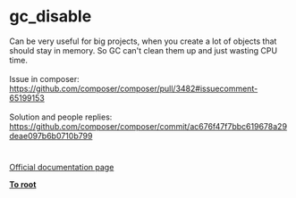 # gc_disable




<div class="phpcode"><span class="html">
Can be very useful for big projects, when you create a lot of objects that should stay in memory. So GC can&apos;t clean them up and just wasting CPU time.<br><br>Issue in composer: <br><a href="https://github.com/composer/composer/pull/3482#issuecomment-65199153" rel="nofollow" target="_blank">https://github.com/composer/composer/pull/3482#issuecomment-65199153</a><br><br>Solution and people replies:<br><a href="https://github.com/composer/composer/commit/ac676f47f7bbc619678a29deae097b6b0710b799" rel="nofollow" target="_blank">https://github.com/composer/composer/commit/ac676f47f7bbc619678a29deae097b6b0710b799</a></span>
</div>
  

#

[Official documentation page](https://www.php.net/manual/en/function.gc-disable.php)

**[To root](/)**